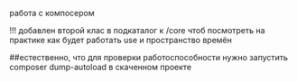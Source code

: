 работа с компосером

!!!
добавлен второй клас в подкаталог к /core чтоб посмотреть на практике
как будет работать use и пространство времён

##естественно, что для проверки работоспособности нужно запустить composer dump-autoload    в скаченном проекте
